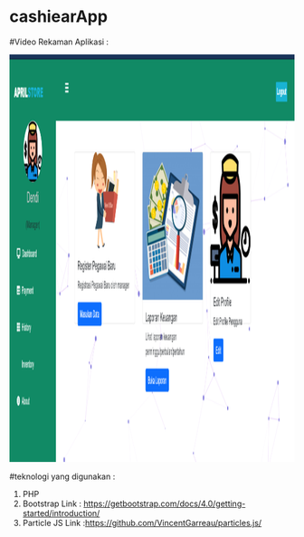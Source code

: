 # cashiearApp

#Video Rekaman Aplikasi : 

[<img src="https://github.com/dendiaryar/cashiearApp/blob/master/Dashboard_menu%20Manager.png"  width="1080" height="720" />](https://youtu.be/17PLyilKPXg)


#teknologi yang digunakan :

1. PHP
2. Bootstrap 
Link : https://getbootstrap.com/docs/4.0/getting-started/introduction/
3. Particle JS
Link :https://github.com/VincentGarreau/particles.js/
